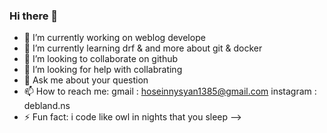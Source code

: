 ### Hi there 👋

- 🔭 I’m currently working on weblog develope
- 🌱 I’m currently learning drf & and more about git & docker
- 👯 I’m looking to collaborate on github
- 🤔 I’m looking for help with collabrating
- 💬 Ask me about your question
- 📫 How to reach me: gmail : hoseinnysyan1385@gmail.com instagram : debland.ns
- ⚡ Fun fact: i code like owl in nights that you sleep
-->

<!--
**deblandns/deblandns** is a ✨ _special_ ✨ repository because its `README.md` (this file) appears on your GitHub profile.

Here are some ideas to get you started:
- 🔭 I’m currently working on gamenetyar project & eshop project
- 🌱 I’m currently learning django & drf
- 👯 I’m looking to collaborate on github
- 🤔 I’m looking for help with python
- 💬 Ask me about your question
- 📫 How to reach me: gmail : hoseinnysyan1385@gmail.com instagram : debland.ns
- ⚡ Fun fact: i code like owl in nights that you slept
-->
